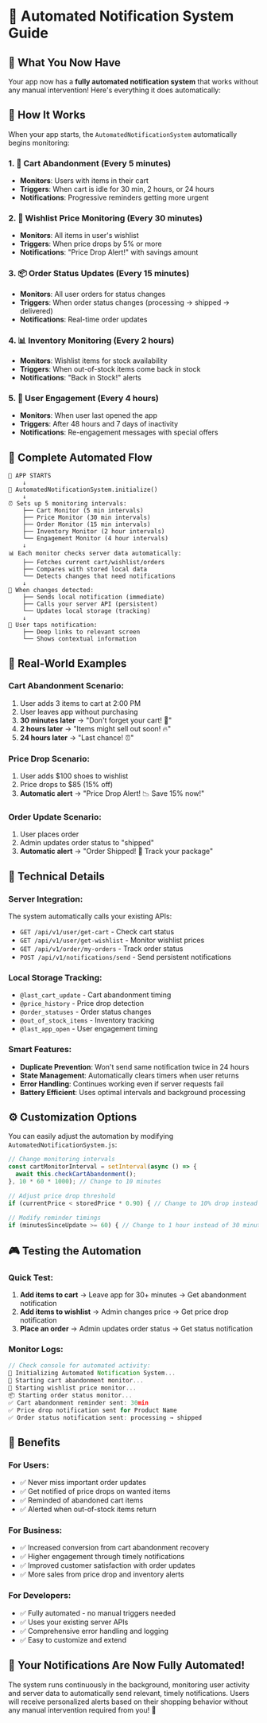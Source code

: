 # 🤖 Automated Notification System Guide

## 🚀 **What You Now Have**

Your app now has a **fully automated notification system** that works without any manual intervention! Here's everything it does automatically:

## 📱 **How It Works**

When your app starts, the `AutomatedNotificationSystem` automatically begins monitoring:

### **1. 🛒 Cart Abandonment (Every 5 minutes)**
- **Monitors**: Users with items in their cart
- **Triggers**: When cart is idle for 30 min, 2 hours, or 24 hours
- **Notifications**: Progressive reminders getting more urgent

### **2. 💝 Wishlist Price Monitoring (Every 30 minutes)**  
- **Monitors**: All items in user's wishlist
- **Triggers**: When price drops by 5% or more
- **Notifications**: "Price Drop Alert!" with savings amount

### **3. 📦 Order Status Updates (Every 15 minutes)**
- **Monitors**: All user orders for status changes
- **Triggers**: When order status changes (processing → shipped → delivered)
- **Notifications**: Real-time order updates

### **4. 📊 Inventory Monitoring (Every 2 hours)**
- **Monitors**: Wishlist items for stock availability  
- **Triggers**: When out-of-stock items come back in stock
- **Notifications**: "Back in Stock!" alerts

### **5. 👤 User Engagement (Every 4 hours)**
- **Monitors**: When user last opened the app
- **Triggers**: After 48 hours and 7 days of inactivity
- **Notifications**: Re-engagement messages with special offers

## 🔄 **Complete Automated Flow**

```
📱 APP STARTS
    ↓
🤖 AutomatedNotificationSystem.initialize()
    ↓
⏰ Sets up 5 monitoring intervals:
    ├── Cart Monitor (5 min intervals)
    ├── Price Monitor (30 min intervals)  
    ├── Order Monitor (15 min intervals)
    ├── Inventory Monitor (2 hour intervals)
    └── Engagement Monitor (4 hour intervals)
    ↓
📊 Each monitor checks server data automatically:
    ├── Fetches current cart/wishlist/orders
    ├── Compares with stored local data
    └── Detects changes that need notifications
    ↓
🔔 When changes detected:
    ├── Sends local notification (immediate)
    ├── Calls your server API (persistent)
    └── Updates local storage (tracking)
    ↓
🧭 User taps notification:
    ├── Deep links to relevant screen
    └── Shows contextual information
```

## 🎯 **Real-World Examples**

### **Cart Abandonment Scenario:**
1. User adds 3 items to cart at 2:00 PM
2. User leaves app without purchasing
3. **30 minutes later** → "Don't forget your cart! 🛒"
4. **2 hours later** → "Items might sell out soon! 🔥"  
5. **24 hours later** → "Last chance! ⏰"

### **Price Drop Scenario:**
1. User adds $100 shoes to wishlist
2. Price drops to $85 (15% off)
3. **Automatic alert** → "Price Drop Alert! 📉 Save 15% now!"

### **Order Update Scenario:**
1. User places order
2. Admin updates order status to "shipped"
3. **Automatic alert** → "Order Shipped! 🚚 Track your package"

## 🔧 **Technical Details**

### **Server Integration:**
The system automatically calls your existing APIs:
- `GET /api/v1/user/get-cart` - Check cart status
- `GET /api/v1/user/get-wishlist` - Monitor wishlist prices
- `GET /api/v1/order/my-orders` - Track order status
- `POST /api/v1/notifications/send` - Send persistent notifications

### **Local Storage Tracking:**
- `@last_cart_update` - Cart abandonment timing
- `@price_history` - Price drop detection
- `@order_statuses` - Order status changes
- `@out_of_stock_items` - Inventory tracking
- `@last_app_open` - User engagement timing

### **Smart Features:**
- **Duplicate Prevention**: Won't send same notification twice in 24 hours
- **State Management**: Automatically clears timers when user returns
- **Error Handling**: Continues working even if server requests fail
- **Battery Efficient**: Uses optimal intervals and background processing

## ⚙️ **Customization Options**

You can easily adjust the automation by modifying `AutomatedNotificationSystem.js`:

```javascript
// Change monitoring intervals
const cartMonitorInterval = setInterval(async () => {
  await this.checkCartAbandonment();
}, 10 * 60 * 1000); // Change to 10 minutes

// Adjust price drop threshold  
if (currentPrice < storedPrice * 0.90) { // Change to 10% drop instead of 5%

// Modify reminder timings
if (minutesSinceUpdate >= 60) { // Change to 1 hour instead of 30 minutes
```

## 🎮 **Testing the Automation**

### **Quick Test:**
1. **Add items to cart** → Leave app for 30+ minutes → Get abandonment notification
2. **Add items to wishlist** → Admin changes price → Get price drop notification  
3. **Place an order** → Admin updates order status → Get status notification

### **Monitor Logs:**
```javascript
// Check console for automated activity:
🤖 Initializing Automated Notification System...
🛒 Starting cart abandonment monitor...
💝 Starting wishlist price monitor...
📦 Starting order status monitor...
✅ Cart abandonment reminder sent: 30min
✅ Price drop notification sent for Product Name
✅ Order status notification sent: processing → shipped
```

## 🎉 **Benefits**

### **For Users:**
- ✅ Never miss important order updates
- ✅ Get notified of price drops on wanted items
- ✅ Reminded of abandoned cart items
- ✅ Alerted when out-of-stock items return

### **For Business:**
- ✅ Increased conversion from cart abandonment recovery
- ✅ Higher engagement through timely notifications
- ✅ Improved customer satisfaction with order updates
- ✅ More sales from price drop and inventory alerts

### **For Developers:**
- ✅ Fully automated - no manual triggers needed
- ✅ Uses your existing server APIs
- ✅ Comprehensive error handling and logging
- ✅ Easy to customize and extend

## 🚀 **Your Notifications Are Now Fully Automated!**

The system runs continuously in the background, monitoring user activity and server data to automatically send relevant, timely notifications. Users will receive personalized alerts based on their shopping behavior without any manual intervention required from you! 🎯
